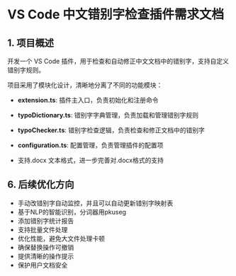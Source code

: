 # VS Code 中文错别字检查插件需求文档

## 1. 项目概述
开发一个 VS Code 插件，用于检查和自动修正中文文档中的错别字，支持自定义错别字规则。

项目采用了模块化设计，清晰地分离了不同的功能模块：

- **extension.ts**: 插件主入口，负责初始化和注册命令
- **typoDictionary.ts**: 错别字字典管理，负责加载和管理错别字规则
- **typoChecker.ts**: 错别字检查逻辑，负责检查和修正文档中的错别字
- **configuration.ts**: 配置管理，负责管理插件的配置项

- 支持.docx 文本格式，进一步完善对.docx格式的支持

## 6. 后续优化方向
- 手动改错别字自动监控，并且可以自动更新错别字映射表
- 基于NLP的智能识别，分词器用pkuseg
- 添加错别字统计报告
- 支持批量文件处理
- 优化性能，避免大文件处理卡顿
- 确保替换操作可撤销
- 提供清晰的操作提示
- 保护用户文档安全